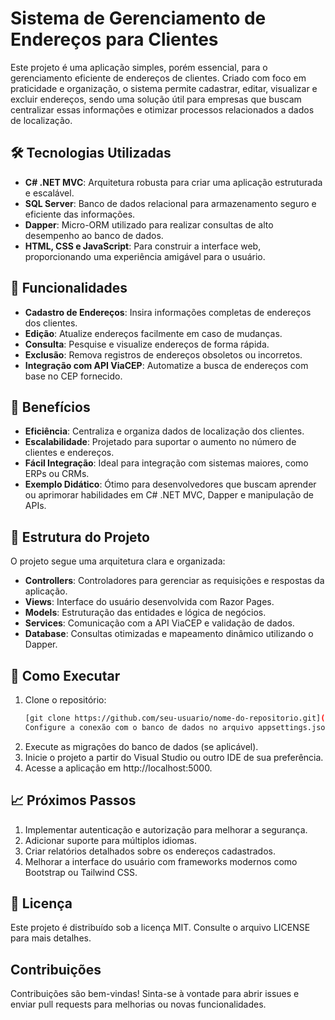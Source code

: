# Sistema de Gerenciamento de Endereços para Clientes

Este projeto é uma aplicação simples, porém essencial, para o gerenciamento eficiente de endereços de clientes. Criado com foco em praticidade e organização, o sistema permite cadastrar, editar, visualizar e excluir endereços, sendo uma solução útil para empresas que buscam centralizar essas informações e otimizar processos relacionados a dados de localização.

## 🛠 Tecnologias Utilizadas

- **C# .NET MVC**: Arquitetura robusta para criar uma aplicação estruturada e escalável.
- **SQL Server**: Banco de dados relacional para armazenamento seguro e eficiente das informações.
- **Dapper**: Micro-ORM utilizado para realizar consultas de alto desempenho ao banco de dados.
- **HTML, CSS e JavaScript**: Para construir a interface web, proporcionando uma experiência amigável para o usuário.

## 🌟 Funcionalidades

- **Cadastro de Endereços**: Insira informações completas de endereços dos clientes.
- **Edição**: Atualize endereços facilmente em caso de mudanças.
- **Consulta**: Pesquise e visualize endereços de forma rápida.
- **Exclusão**: Remova registros de endereços obsoletos ou incorretos.
- **Integração com API ViaCEP**: Automatize a busca de endereços com base no CEP fornecido.

## 🚀 Benefícios

- **Eficiência**: Centraliza e organiza dados de localização dos clientes.
- **Escalabilidade**: Projetado para suportar o aumento no número de clientes e endereços.
- **Fácil Integração**: Ideal para integração com sistemas maiores, como ERPs ou CRMs.
- **Exemplo Didático**: Ótimo para desenvolvedores que buscam aprender ou aprimorar habilidades em C# .NET MVC, Dapper e manipulação de APIs.

## 📂 Estrutura do Projeto

O projeto segue uma arquitetura clara e organizada:

- **Controllers**: Controladores para gerenciar as requisições e respostas da aplicação.
- **Views**: Interface do usuário desenvolvida com Razor Pages.
- **Models**: Estruturação das entidades e lógica de negócios.
- **Services**: Comunicação com a API ViaCEP e validação de dados.
- **Database**: Consultas otimizadas e mapeamento dinâmico utilizando o Dapper.

## 🎯 Como Executar

1. Clone o repositório:
   ```bash
   [git clone https://github.com/seu-usuario/nome-do-repositorio.git](https://github.com/arthurcotrim/projeto-interdisciplinar)
   Configure a conexão com o banco de dados no arquivo appsettings.json.
2. Execute as migrações do banco de dados (se aplicável).
3. Inicie o projeto a partir do Visual Studio ou outro IDE de sua preferência.
4. Acesse a aplicação em http://localhost:5000.

## 📈 Próximos Passos

1. Implementar autenticação e autorização para melhorar a segurança.
2. Adicionar suporte para múltiplos idiomas.
3. Criar relatórios detalhados sobre os endereços cadastrados.
4. Melhorar a interface do usuário com frameworks modernos como Bootstrap ou Tailwind CSS.

## 📜 Licença

Este projeto é distribuído sob a licença MIT. Consulte o arquivo LICENSE para mais detalhes.

## Contribuições

Contribuições são bem-vindas! Sinta-se à vontade para abrir issues e enviar pull requests para melhorias ou novas funcionalidades.
